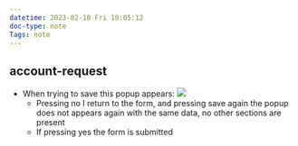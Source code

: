 ```yaml
---
datetime: 2023-02-10 Fri 10:05:12
doc-type: note
Tags: note
---
```


## account-request
- When trying to save this popup appears: ![](Pasted%20image%2020230210101638.png)
	- Pressing no I return to the form, and pressing save again the popup does not appears again with the same data, no other sections are present
	- If pressing yes the form is submitted
